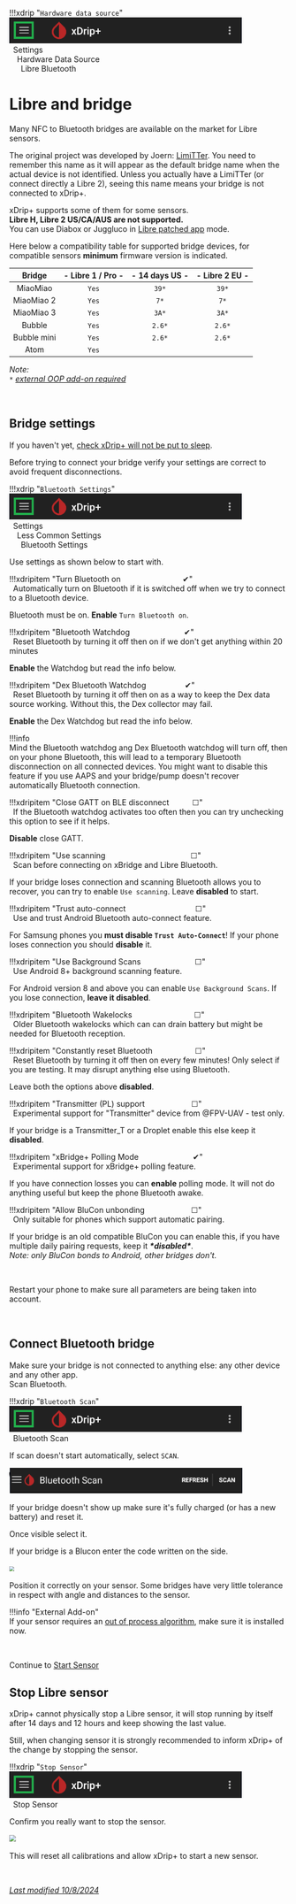 !!!xdrip "`Hardware data source`"  
    <img src="../../images/hamburger_menu.png" style="zoom:75%;" />  
    &ensp;Settings  
    &emsp;Hardware Data Source  
    &ensp;&emsp;Libre Bluetooth

# Libre and bridge

Many NFC to Bluetooth bridges are available on the market for Libre sensors.

The original project was developed by Joern: [LimiTTer](https://github.com/JoernL/LimiTTer). You need to remember this name as it will appear as the default bridge name when the actual device is not identified. Unless you actually have a LimiTTer (or connect directly a Libre 2), seeing this name means your bridge is not connected to xDrip+.

xDrip+ supports some of them for some sensors.  
**Libre H, Libre 2 US/CA/AUS are not supported.**  
You can use Diabox or Juggluco in [Libre patched app](/install/libre2patch/) mode.

Here below a compatibility table for supported bridge devices, for compatible sensors **minimum** firmware version is indicated.

|   Bridge    | - Libre 1 / Pro - | - 14 days US - | - Libre 2 EU - |
| :---------: | :---------------: | :------------: | :------------: |
|  MiaoMiao   |       `Yes`       |     `39*`      |     `39*`      |
| MiaoMiao 2  |       `Yes`       |      `7*`      |      `7*`      |
| MiaoMiao 3  |       `Yes`       |     `3A*`      |     `3A*`      |
|   Bubble    |       `Yes`       |     `2.6*`     |     `2.6*`     |
| Bubble mini |       `Yes`       |     `2.6*`     |     `2.6*`     |
|    Atom     |       `Yes`       |                |                |

*Note:*  
*`*` [external OOP add-on required](../../use/OOP)*

</br>

## Bridge settings

If you haven't yet, [check xDrip+ will not be put to sleep](../install/#make-sure-xdrip-will-not-be-put-to-sleep).

Before trying to connect your bridge verify your settings are correct to avoid frequent disconnections.

!!!xdrip "`Bluetooth Settings`"  
    <img src="../../images/hamburger_menu.png" style="zoom:75%;" />  
    &ensp;Settings  
    &emsp;Less Common Settings  
    &ensp;&emsp;Bluetooth Settings  

Use settings as shown below to start with.

!!!xdripitem "Turn Bluetooth on&emsp;&emsp;&emsp;&emsp;&emsp;&emsp;&emsp;&emsp;✔"  
    &ensp;Automatically turn on Bluetooth if it is switched off when we try to connect to a Bluetooth device.

Bluetooth must be on. **Enable** `Turn Bluetooth on`.

!!!xdripitem "Bluetooth Watchdog&emsp;&emsp;&emsp;&emsp;&emsp;&emsp;&emsp;✔"  
    &ensp;Reset Bluetooth by turning it off then on if we don't get anything within 20 minutes

**Enable** the Watchdog but read the info below.

!!!xdripitem "Dex Bluetooth Watchdog&emsp;&emsp;&emsp;&emsp;&emsp;✔"  
    &ensp;Reset Bluetooth by turning it off then on as a way to keep the Dex data source working. Without this, the Dex collector may fail.

**Enable** the Dex Watchdog but read the info below.

!!!info  
    Mind the Bluetooth watchdog ang Dex Bluetooth watchdog will turn off, then on your phone Bluetooth, this will lead to a temporary Bluetooth disconnection on all connected devices. You might want to disable this feature if you use AAPS and your bridge/pump doesn't recover automatically Bluetooth connection.

!!!xdripitem "Close GATT on BLE disconnect&emsp;&emsp;&emsp;☐"  
    &ensp;If the Bluetooth watchdog activates too often then you can try unchecking this option to see if it helps.

**Disable** close GATT.

!!!xdripitem "Use scanning&emsp;&emsp;&emsp;&emsp;&emsp;&emsp;&emsp;&emsp;&emsp;&emsp;&emsp;☐"  
    &ensp;Scan before connecting on xBridge and Libre Bluetooth.

If your bridge loses connection and scanning Bluetooth allows you to recover, you can try to enable `Use scanning`. Leave **disabled** to start.

!!!xdripitem "Trust auto-connect&emsp;&emsp;&emsp;&emsp;&emsp;&emsp;&emsp;&emsp;&emsp;☐"  
    &ensp;Use and trust Android Bluetooth auto-connect feature.

For Samsung phones you **must disable `Trust Auto-Connect`**! If your phone loses connection you should **disable** it.

!!!xdripitem "Use Background Scans&emsp;&emsp;&emsp;&emsp;&emsp;&emsp;&emsp;☐"  
    &ensp;Use Android 8+ background scanning feature.

For Android version 8 and above you can enable `Use Background Scans`. If you lose connection, **leave it disabled**.

!!!xdripitem "Bluetooth Wakelocks&emsp;&emsp;&emsp;&emsp;&emsp;&emsp;&emsp;&emsp;☐"  
    &ensp;Older Bluetooth wakelocks which can can drain battery but might be needed for Bluetooth reception.  

!!!xdripitem "Constantly reset Bluetooth&ensp;&emsp;&emsp;&emsp;&emsp;&emsp;☐"  
    &ensp;Reset Bluetooth by turning it off then on every few minutes! Only select if you are testing. It may disrupt anything else using Bluetooth.

Leave both the options above **disabled**.

!!!xdripitem "Transmitter (PL) support&emsp;&emsp;&emsp;&emsp;&emsp;&emsp;☐"  
    &ensp;Experimental support for "Transmitter" device from @FPV-UAV - test only.

If your bridge is a Transmitter_T or a Droplet enable this else keep it **disabled**.

!!!xdripitem "xBridge+ Polling Mode&emsp;&emsp;&emsp;&emsp;&emsp;&emsp;&emsp;✔"  
    &ensp;Experimental support for xBridge+ polling feature.

If you have connection losses you can **enable** polling mode. It will not do anything useful but keep the phone Bluetooth awake.

!!!xdripitem "Allow BluCon unbonding&emsp;&emsp;&emsp;&emsp;&emsp;&emsp;☐"  
    &ensp;Only suitable for phones which support automatic pairing. 

If your bridge is an old compatible BluCon you can enable this, if you have multiple daily pairing requests, keep it ***\*disabled\****.   
*Note: only BluCon bonds to Android, other bridges don't.*

</br>

Restart your phone to make sure all parameters are being taken into account.

</br>

## Connect Bluetooth bridge

Make sure your bridge is not connected to anything else: any other device and any other app.  
Scan Bluetooth.

!!!xdrip "`Bluetooth Scan`"  
    <img src="../../images/hamburger_menu.png" style="zoom:75%;" />  
    &ensp;Bluetooth Scan  

If scan doesn't start automatically, select `SCAN`.

<img src="../../images/M-BTscan.png" style="zoom:75%;" />

If your bridge doesn't show up make sure it's fully charged (or has a new battery) and reset it.

Once visible select it.

If your bridge is a Blucon enter the code written on the side. 

<img src="../images/M-BT-BK.png" style="zoom:55%;" />

Position it correctly on your sensor. Some bridges have very little tolerance in respect with angle and distances to the sensor.

!!!info "External Add-on"  
    If your sensor requires an [out of process algorithm](../../use/OOP), make sure it is installed now.

</br>

Continue to [Start Sensor](../../use/startsensor/#libre)

## Stop Libre sensor

xDrip+ cannot physically stop a Libre sensor, it will stop running by itself after 14 days and 12 hours and keep showing the last value.

Still, when changing sensor it is strongly recommended to inform xDrip+ of the change by stopping the sensor.

!!!xdrip "`Stop Sensor`"  
    <img src="../../images/hamburger_menu.png" style="zoom:75%;" />  
    &ensp;Stop Sensor  

Confirm you really want to stop the sensor.

<img src="../images/M-StoSC.png" style="zoom:75%;" />

This will reset all calibrations and allow xDrip+ to start a new sensor.

</br>

[*Last modified 10/8/2024*](https://github.com/NightscoutFoundation/xDrip/releases/tag/2024.08.07)